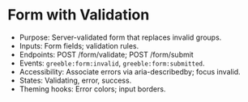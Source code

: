 # Form with Validation

- Purpose: Server-validated form that replaces invalid groups.
- Inputs: Form fields; validation rules.
- Endpoints: POST /form/validate; POST /form/submit
- Events: `greeble:form:invalid`, `greeble:form:submitted`.
- Accessibility: Associate errors via aria-describedby; focus invalid.
- States: Validating, error, success.
- Theming hooks: Error colors; input borders.
